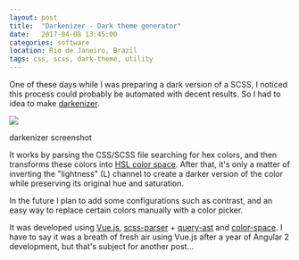 ```yaml
---
layout: post
title:  "Darkenizer - Dark theme generator"
date:   2017-04-08 13:45:00
categories: software
location: Rio de Janeiro, Brazil
tags: css, scss, dark-theme, utility
---
```


One of these days while I was preparing a dark version of a SCSS, I noticed this process could probably be automated with decent results. So I had to idea to make <a href="https://www.vitormachado.me/darkenizer" target="_blank">darkenizer</a>.

<div class="post-image">
    <img src="{{ site.baseurl }}/img/posts/darkenizer.png"/>
    <p class="post-image-caption">darkenizer screenshot</p>
</div>

It works by parsing the CSS/SCSS file searching for hex colors, and then transforms these colors into <a href="https://en.wikipedia.org/wiki/HSL_and_HSV" target="_blank">HSL color space</a>. After that, it's only a matter of inverting the "lightness" (L) channel to create a darker version of the color while preserving its original hue and saturation.

In the future I plan to add some configurations such as contrast, and an easy way to replace certain colors manually with a color picker.

It was developed using <a href="https://vuejs.org/" target="_blank">Vue.js</a>, <a href="https://www.npmjs.com/package/scss-parser" target="_blank">scss-parser</a> + <a href="https://www.npmjs.com/package/query-ast" target="_blank">query-ast</a> and <a href="https://www.npmjs.com/package/color-space" target="_blank">color-space</a>. I have to say it was a breath of fresh air using Vue.js after a year of Angular 2 development, but that's subject for another post...